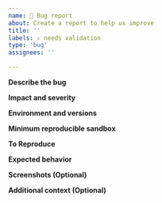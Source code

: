 ```yaml
---
name: 🐛 Bug report
about: Create a report to help us improve
title: ''
labels: ⚠️ needs validation
type: 'bug'
assignees: ''

---
```


**Describe the bug**
<!-- A clear and concise description of what the bug is. -->

**Impact and severity**
<!-- Is there an end-user impact caused by this bug? If so, how severe is it? Is there a known workaround? Understanding the impact and severity will help us determine the priority. -->

**Environment and versions**
<!-- 
- EUI version:
- React version:
- Kibana version (if applicable):
- Browser:
- Operating System:
-->

**Minimum reproducible sandbox**

<!-- 
The EUI team is most likely not familiar with your code and EUI usage, including Kibana. While we can do it, it is often quite hard for us to debug issues directly in Kibana.

Please strive to isolate the issue, if at all possible, in a minimum reproducible sandbox.(All examples on https://eui.elastic.co/ have a CodeSandbox logo in the top-right corner). 
<img width="1105" alt="Screenshot 2025-04-24 at 2 17 42 PM" src="https://github.com/user-attachments/assets/a339f27f-a9c0-4340-bef5-08b3e4b79441" />

This shows us the exact case in EUI in which the bug occurs. If we have this, we can often turn around a fix very quickly.
-->

**To Reproduce**

<!-- 
NOTE: If you were unable to provide a Minimum reproduceable sandbox, and this issue is for Kibana, please be sure to include detailed instruction on how to reproduce this in Kibana, including how to load any test data neceessary.

Steps to reproduce the behavior:
1. Go to '...'
2. Click on '....'
3. Scroll down to '....'
4. See error
-->

**Expected behavior**
<!-- A clear and concise description of what you expected to happen.-->

**Screenshots (Optional)**
<!-- If applicable, add screenshots to help explain your problem.-->

**Additional context (Optional)**
<!-- Add any other context about the problem here. -->
